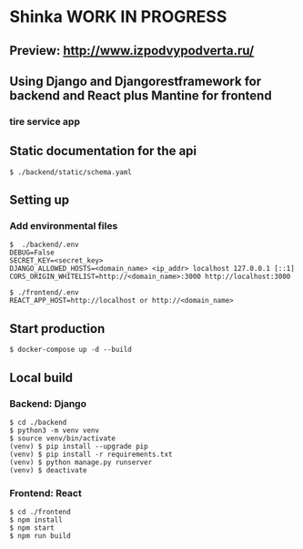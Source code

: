 # Shinka WORK IN PROGRESS
## Preview: http://www.izpodvypodverta.ru/
## Using Django and Djangorestframework for backend and React plus Mantine for frontend
### tire service app


## Static documentation for the api
```
$ ./backend/static/schema.yaml
```

## Setting up

### Add environmental files
```
$  ./backend/.env
DEBUG=False
SECRET_KEY=<secret_key>
DJANGO_ALLOWED_HOSTS=<domain_name> <ip_addr> localhost 127.0.0.1 [::1]
CORS_ORIGIN_WHITELIST=http://<domain_name>:3000 http://localhost:3000
```

```
$ ./frontend/.env
REACT_APP_HOST=http://localhost or http://<domain_name>
```

## Start production
```
$ docker-compose up -d --build
```

## Local build

### Backend: Django
```
$ cd ./backend
$ python3 -m venv venv
$ source venv/bin/activate
(venv) $ pip install --upgrade pip
(venv) $ pip install -r requirements.txt
(venv) $ python manage.py runserver
(venv) $ deactivate
```

### Frontend: React
```
$ cd ./frontend
$ npm install
$ npm start
$ npm run build
```
